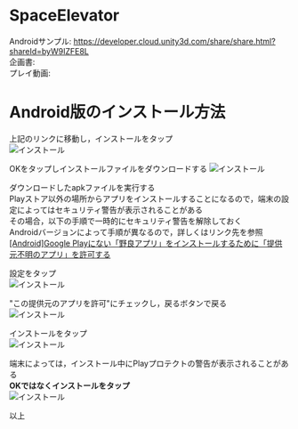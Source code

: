 # SpaceElevator  
Androidサンプル: https://developer.cloud.unity3d.com/share/share.html?shareId=byW9IZFE8L  
企画書:  
プレイ動画:   

# Android版のインストール方法  
上記のリンクに移動し，インストールをタップ  
![インストール](https://github.com/kumakui/SpaceElevator/blob/master/Images/install3.png)  

OKをタップしインストールファイルをダウンロードする
![インストール](https://github.com/kumakui/SpaceElevator/blob/master/Images/install4.png)  


ダウンロードしたapkファイルを実行する  
Playストア以外の場所からアプリをインストールすることになるので，端末の設定によってはセキュリティ警告が表示されることがある  
その場合，以下の手順で一時的にセキュリティ警告を解除しておく  
Androidバージョンによって手順が異なるので，詳しくはリンク先を参照  
[[Android]Google Playにない「野良アプリ」をインストールするために「提供元不明のアプリ」を許可する](https://qiita.com/gumby/items/9e1431b73bdb6b0684d8)

設定をタップ  
![インストール](https://github.com/kumakui/SpaceElevator/blob/master/Images/install5.png)  

"この提供元のアプリを許可"にチェックし，戻るボタンで戻る  
![インストール](https://github.com/kumakui/SpaceElevator/blob/master/Images/install6.png)  

インストールをタップ  
![インストール](https://github.com/kumakui/SpaceElevator/blob/master/Images/install7.png)  

端末によっては，インストール中にPlayプロテクトの警告が表示されることがある  
**OKではなくインストールをタップ**  
![インストール](https://github.com/kumakui/SpaceElevator/blob/master/Images/install.png)  

以上　　

